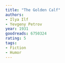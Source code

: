 ```yaml
---
title: "The Golden Calf"
authors:
- Ilya Ilf
- Yevgeny Petrov
year: 1931
goodreads: 6750324
rating: 5
tags:
- Fiction
- Humor
---
```

